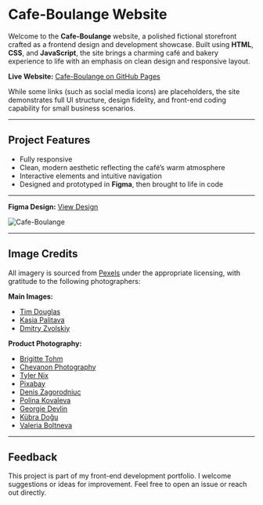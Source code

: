# Cafe-Boulange Website

Welcome to the **Cafe-Boulange** website, a polished fictional storefront crafted as a frontend design and development showcase. Built using **HTML**, **CSS**, and **JavaScript**, the site brings a charming café and bakery experience to life with an emphasis on clean design and responsive layout.

**Live Website:** [Cafe-Boulange on GitHub Pages](https://fabianoglentini.github.io/Website_Coffee_Backery/)

While some links (such as social media icons) are placeholders, the site demonstrates full UI structure, design fidelity, and front-end coding capability for small business scenarios.

---

## Project Features

- Fully responsive
- Clean, modern aesthetic reflecting the café’s warm atmosphere
- Interactive elements and intuitive navigation
- Designed and prototyped in **Figma**, then brought to life in code

---

**Figma Design:** [View Design](https://github.com/FabianoGLentini/Website_Coffee_Backery/blob/main/Cafe%20Boulange%20Filled%20bg.png)

![Cafe-Boulange](https://github.com/FabianoGLentini/Website_Coffee_Backery/blob/main/Cafe%20Boulange%20Filled%20bg.png)

---

## Image Credits

All imagery is sourced from [Pexels](https://www.pexels.com/) under the appropriate licensing, with gratitude to the following photographers:

**Main Images:**
- [Tim Douglas](https://www.pexels.com/@tim-douglas/)
- [Kasia Palitava](https://www.pexels.com/@kasia-palitava-132623147/)
- [Dmitry Zvolskiy](https://www.pexels.com/@zvolskiy/)

**Product Photography:**
- [Brigitte Tohm](https://www.pexels.com/@brigitte-tohm-36757/)
- [Chevanon Photography](https://www.pexels.com/@chevanon/)
- [Tyler Nix](https://www.pexels.com/@tyler-nix-1259808/)
- [Pixabay](https://www.pexels.com/@pixabay/)
- [Denis Zagorodniuc](https://www.pexels.com/@imdennyz/)
- [Polina Kovaleva](https://www.pexels.com/@polina-kovaleva/)
- [Georgie Devlin](https://www.pexels.com/@georgie-devlin-76906720/)
- [Kübra Doğu](https://www.pexels.com/@kubra-dogu-80605500/)
- [Valeria Boltneva](https://www.pexels.com/@valeriya/)

---

## Feedback

This project is part of my front-end development portfolio. I welcome suggestions or ideas for improvement. Feel free to open an issue or reach out directly.


